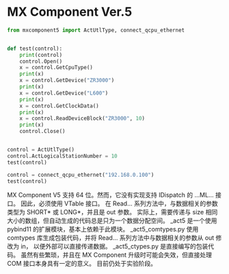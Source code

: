 # MX Component Ver.5

```python
from mxcomponent5 import ActUtlType, connect_qcpu_ethernet


def test(control):
    print(control)
    control.Open()
    x = control.GetCpuType()
    print(x)
    x = control.GetDevice("ZR3000")
    print(x)
    x = control.GetDevice("L600")
    print(x)
    x = control.GetClockData()
    print(x)
    x = control.ReadDeviceBlock("ZR3000", 10)
    print(x)
    control.Close()


control = ActUtlType()
control.ActLogicalStationNumber = 10
test(control)

control = connect_qcpu_ethernet("192.168.0.100")
test(control)
```

MX Component V5 支持 64 位。然而，它没有实现支持 IDispatch 的 ...ML... 接口。
因此，必须使用 VTable 接口。
在 Read... 系列方法中，与数据相关的参数类型为 SHORT* 或 LONG*，并且是 out 参数。
实际上，需要传递与 size 相同大小的数组，但自动生成的代码总是只为一个数据分配空间。
_act5 是一个使用 pybind11 的扩展模块，基本上依赖于此模块。
_act5_comtypes.py 使用 comtypes 库生成包装代码，并将 Read... 系列方法中与数据相关的参数从 out 修改为 in，
以便外部可以直接传递数据。
_act5_ctypes.py 是直接编写的包装代码。
虽然有些繁琐，并且在 MX Component 升级时可能会失效，但直接处理 COM 接口本身具有一定的意义。
目前仍处于实验阶段。
